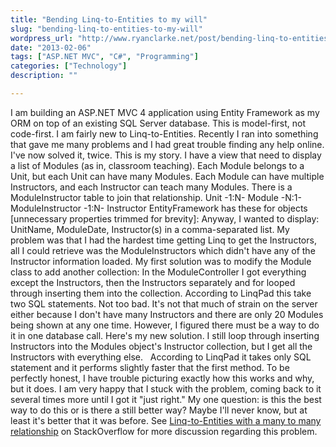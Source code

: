 ```yaml
---
title: "Bending Linq-to-Entities to my will"
slug: "bending-linq-to-entities-to-my-will"
wordpress_url: "http://www.ryanclarke.net/post/bending-linq-to-entities-to-my-will/"
date: "2013-02-06"
tags: ["ASP.NET MVC", "C#", "Programming"]
categories: ["Technology"]
description: ""

---
```


I am building an ASP.NET MVC 4 application using Entity Framework as my ORM on top of an existing SQL Server database. This is model-first, not code-first. I am fairly new to Linq-to-Entities. Recently I ran into something that gave me many problems and I had great trouble finding any help online. I've now solved it, twice. This is my story. I have a view that need to display a list of Modules (as in, classroom teaching). Each Module belongs to a Unit, but each Unit can have many Modules. Each Module can have multiple Instructors, and each Instructor can teach many Modules. There is a ModuleInstructor table to join that relationship. Unit -1:N- Module -N:1- ModuleInstructor -1:N- Instructor EntityFramework has these for objects [unnecessary properties trimmed for brevity]:
Anyway, I wanted to display: UnitName, ModuleDate, Instructor(s) in a comma-separated list. My problem was that I had the hardest time getting Linq to get the Instructors, all I could retrieve was the ModuleInstructors which didn't have any of the Instructor information loaded.
My first solution was to modify the Module class to add another collection:
In the ModuleController I got everything except the Instructors, then the Instructors separately and for looped through inserting them into the collection.
According to LinqPad this take two SQL statements. Not too bad. It's not that much of strain on the server either because I don't have many Instructors and there are only 20 Modules being shown at any one time. However, I figured there must be a way to do it in one database call. Here's my new solution. I still loop through inserting Instructors into the Modules object's Instructor collection, but I get all the Instructors with everything else.   According to LinqPad it takes only SQL statement and it performs slightly faster that the first method. To be perfectly honest, I have trouble picturing exactly how this works and why, but it does. I am very happy that I stuck with the problem, coming back to it several times more until I got it "just right." My one question: is this the best way to do this or is there a still better way? Maybe I'll never know, but at least it's better that it was before. See [Linq-to-Entities with a many to many relationship](http://stackoverflow.com/questions/14742145/linq-to-entities-with-a-many-to-many-relationship "Linq-to-Entities with a many to many relationship - StackOverflow") on StackOverflow for more discussion regarding this problem.
